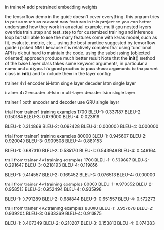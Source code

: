 
in trainer4 add pretrained embedding weights




the tensorflow demo in the guide doesn't cover everything.  this prgram tries to
put as much as relevent new features in this project so you can better understand
how they work in an actual example.
multi gpu
nested layers
override train_step and test_step to for customized training and inference loop
but still able to use the many features come with keras model, such as fit, evaluate,
metric, etc...
using the best practice suggested by tensorflow guide
i picked NMT because it is relatively complex that using functional API is ok but 
hard to maintain the code.  using the subclassing (objected oriented) approach produce much better result
Note that the __init__() method of the base Layer class takes some keyword arguments, in particular a name and a dtype. It's good practice to pass these arguments to the parent class in __init__() and to include them in the layer config:

trainer 4v1
encoder bi-lstm single layer
decoder lstm single layer

trainer 4v2
encoder bi-lstm multi-layer
decoder lstm single layer

trainer 1
both encoder and decoder use GRU single layer

trial from trainer1
training examples 1700
BLEU-1: 0.337187
BLEU-2: 0.150184
BLEU-3: 0.079000
BLEU-4: 0.023919

BLEU-1: 0.314869
BLEU-2: 0.092428
BLEU-3: 0.000000
BLEU-4: 0.000000

trial from trainer1
training examples 80000
BLEU-1: 0.945607
BLEU-2: 0.920049
BLEU-3: 0.909508
BLEU-4: 0.880153

BLEU-1: 0.687310
BLEU-2: 0.585170
BLEU-3: 0.543949
BLEU-4: 0.446164

trail from trainer 4v1
training examples 1700
BLEU-1: 0.538687
BLEU-2: 0.291647
BLEU-3: 0.218193
BLEU-4: 0.119856

BLEU-1: 0.414557
BLEU-2: 0.169452
BLEU-3: 0.076513
BLEU-4: 0.000000

trail from trainer 4v1
training examples 80000
BLEU-1: 0.973352
BLEU-2: 0.958513
BLEU-3: 0.952494
BLEU-4: 0.935998

BLEU-1: 0.791289
BLEU-2: 0.688844
BLEU-3: 0.651557
BLEU-4: 0.572273

trail from trainer 4v2
training examples 80000
BLEU-1: 0.957678
BLEU-2: 0.939204
BLEU-3: 0.933369
BLEU-4: 0.913875

BLEU-1: 0.407349
BLEU-2: 0.210207
BLEU-3: 0.153813
BLEU-4: 0.074383